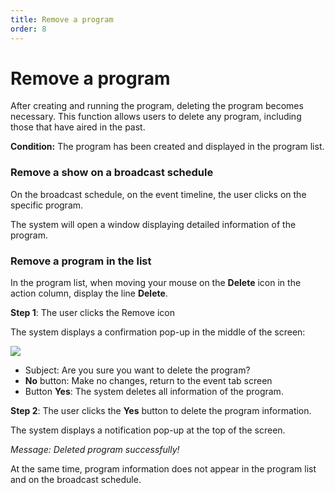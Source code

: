 ```yaml
---
title: Remove a program
order: 8
---
```


# Remove a program

After creating and running the program, deleting the program becomes necessary. This function allows users to delete any program, including those that have aired in the past.

**Condition:** The program has been created and displayed in the program list.

### Remove a show on a broadcast schedule

On the broadcast schedule, on the event timeline, the user clicks on the specific program.

The system will open a window displaying detailed information of the program.

### Remove a program in the list

In the program list, when moving your mouse on the **Delete** icon in the action column, display the line **Delete**.

**Step 1**: The user clicks the Remove icon

The system displays a confirmation pop-up in the middle of the screen:

![](/images/lrm/pop-up/delete-epg.png)

- Subject: Are you sure you want to delete the program?
- **No** button: Make no changes, return to the event tab screen
- Button **Yes**: The system deletes all information of the program.

**Step 2**:
The user clicks the **Yes** button to delete the program information.

The system displays a notification pop-up at the top of the screen.

 <!-- ![]() -->

_Message: Deleted program successfully!_

At the same time, program information does not appear in the program list and on the broadcast schedule.
